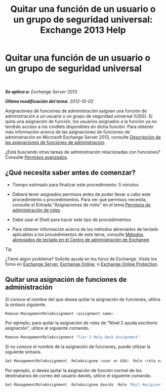 ﻿---
title: 'Quitar una función de un usuario o un grupo de seguridad universal: Exchange 2013 Help'
TOCTitle: Quitar una función de un usuario o un grupo de seguridad universal
ms:assetid: df3510ef-e0c2-4d3c-81b0-7dc3e70c01a0
ms:mtpsurl: https://technet.microsoft.com/es-es/library/Dd351196(v=EXCHG.150)
ms:contentKeyID: 49895965
ms.date: 05/22/2018
mtps_version: v=EXCHG.150
ms.translationtype: MT
---

# Quitar una función de un usuario o un grupo de seguridad universal

 

_**Se aplica a:** Exchange Server 2013_

_**Última modificación del tema:** 2012-10-02_

Asignaciones de funciones de administración asignan una función de administración a un usuario o un grupo de seguridad universal (USG). Si quita una asignación de función, los usuarios asignados a la función ya no tendrán acceso a los cmdlets disponibles en dicha función. Para obtener más información acerca de las asignaciones de funciones de administración en Microsoft Exchange Server 2013, consulte [Descripción de las asignaciones de funciones de administración](understanding-management-role-assignments-exchange-2013-help.md).

¿Está buscando otras tareas de administración relacionadas con funciones? Consulte [Permisos avanzados](advanced-permissions-exchange-2013-help.md).

## ¿Qué necesita saber antes de comenzar?

  - Tiempo estimado para finalizar este procedimiento: 5 minutos

  - Deberá tener asignados permisos antes de poder llevar a cabo este procedimiento o procedimientos. Para ver qué permisos necesita, consulte el Entrada "Asignaciones de roles" en el tema [Permisos de administración de roles](role-management-permissions-exchange-2013-help.md).

  - Debe usar el Shell para hacer este tipo de procedimientos.

  - Para obtener información acerca de los métodos abreviados de teclado aplicables a los procedimientos de este tema, consulte [Métodos abreviados de teclado en el Centro de administración de Exchange](keyboard-shortcuts-in-the-exchange-admin-center-exchange-online-protection-help.md).


> [!TIP]
> ¿Tiene algún problema? Solicite ayuda en los foros de Exchange. Visite los foros en <A href="https://go.microsoft.com/fwlink/p/?linkid=60612">Exchange Server</A>, <A href="https://go.microsoft.com/fwlink/p/?linkid=267542">Exchange Online</A>, o <A href="https://go.microsoft.com/fwlink/p/?linkid=285351">Exchange Online Protection</A>.



## Quitar una asignación de funciones de administración

Si conoce el nombre del que desea quitar la asignación de funciones, utilice la sintaxis siguiente.

```powershell
Remove-ManagementRoleAssignment <assignment name>
```

Por ejemplo, para quitar la asignación de roles de "Nivel 2 ayuda escritorio asignación", utilice el siguiente comando.

```powershell
Remove-ManagementRoleAssignment "Tier 2 Help Desk Assignment"
```

Si no conoce el nombre de la asignación de funciones, puede utilizar la siguiente sintaxis.

```powershell
Get-ManagementRoleAssignment -RoleAssignee <user or USG> -Role <role name> -Delegating <$true | $false> | Remove-ManagementRoleAssignment 
```

Por ejemplo, si desea quitar la asignación de función normal de los destinatarios de correo del usuario davids, utilice el siguiente comando.

```powershell
Get-ManagementRoleAssignment -RoleAssignee davids -Role "Mail Recipients" -Delegating $false | Remove-ManagementRoleAssignment
```

